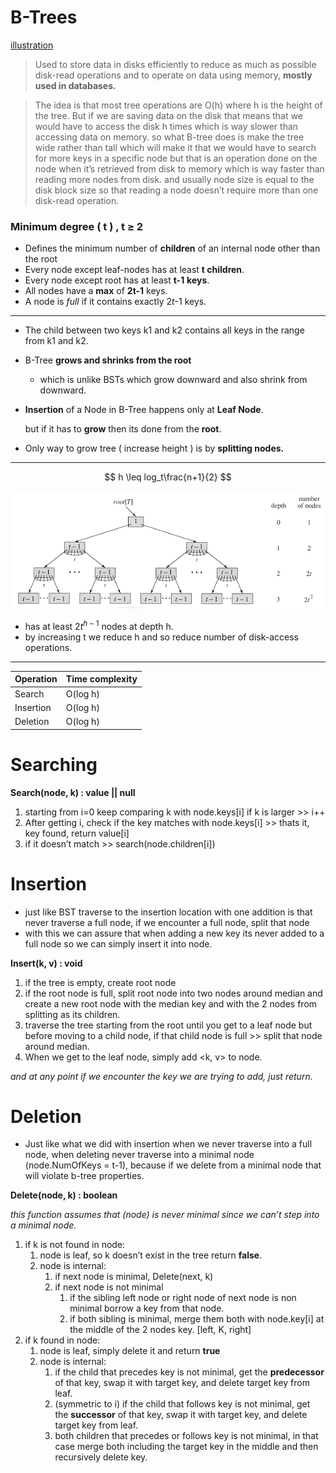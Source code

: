 # B-Trees

[illustration](https://www.baeldung.com/cs/b-tree-data-structure)

> Used to store data in disks efficiently to reduce as much as possible disk-read operations and to operate on data using memory, **mostly used in databases.**
> 

> The idea is that most tree operations are O(h) where h is the height of the tree. But if we are saving data on the disk that means that we would have to access the disk h times which is way slower than accessing data on memory. so what B-tree does is make the tree wide rather than tall which will make it that we would have to search for more keys in a specific node but that is an operation done on the node when it’s retrieved from disk to memory which is way faster than reading more nodes from disk. and usually node size is equal to the disk block size so that reading a node doesn’t require more than one disk-read operation.
> 

### Minimum degree ( t ) , t ≥ 2

- Defines the minimum number of **children** of an internal node other than the root
- Every node except leaf-nodes has at least **t children**.
- Every node except root has at least **t-1** **keys**.
- All nodes have a **max** of **2t-1** keys.
- A node is *full* if it contains exactly 2*t*-1 keys.

---

- The child between two keys k1 and k2 contains all keys in the range from k1 and k2.
- B-Tree **grows and shrinks from the root**
    - which is unlike BSTs which grow downward and also shrink from downward.
- **Insertion** of a Node in B-Tree happens only at **Leaf Node**.
    
    but if it has to **grow** then its done from the **root**.
    
- Only way to grow tree ( increase height ) is by **splitting nodes.**

---

$$
h \leq log_t\frac{n+1}{2}
$$

![Untitled](img/Untitled.png)

- has at least ${2t}^{h-1}$ nodes at depth h.
- by increasing t we reduce h and so reduce number of disk-access operations.

---

| Operation | Time complexity |
| --- | --- |
| Search | O(log h) |
| Insertion | O(log h) |
| Deletion | O(log h) |

# Searching

**Search(node, k) : value || null**

1. starting from i=0 keep comparing k with node.keys[i] if k is larger >> i++
2. After getting i, check if the key matches with node.keys[i] >> thats it, key found, return value[i]
3. if it doesn’t match >> search(node.children[i])

# Insertion

- just like BST traverse to the insertion location with one addition is that never traverse a full node,  if we encounter a full node, split that node
- with this we can assure that when adding a new key its never added to a full node so we can simply insert it into node.

**Insert(k, v) : void**

1. if the tree is empty, create root node
2. if the root node is full, split root node into two nodes around median and create a new root node with the median key and with the 2 nodes from splitting as its children.
3. traverse the tree starting from the root until you get to a leaf node but before moving to a child node, if that child node is full >> split that node around median.
4. When we get to the leaf node, simply add <k, v> to node.

*and at any point if we encounter the key we are trying to add, just return.*

# Deletion

- Just like what we did with insertion  when we never traverse into a full node, when deleting never traverse into a minimal node (node.NumOfKeys = t-1), because if we delete from a minimal node that will violate b-tree properties.

**Delete(node, k) : boolean**

*this function assumes that (node) is never minimal since we can’t step into a minimal node.*

1. if k is not found in node:
    1. node is leaf, so k doesn’t exist in the tree return **false**.
    2. node is internal:
        1. if next node is minimal, Delete(next, k)
        2. if next node is not minimal
            1. if the sibling left node or right node of next node is non minimal borrow a key from that node. 
            2. if both sibling is minimal, merge them both with node.key[i] at the middle of the 2 nodes key.    [left, K, right]
2. if k found in node:
    1. node is leaf, simply delete it and return **true**
    2. node is internal:
        1. if the child that precedes key is not minimal, get the **predecessor** of that key, swap it with target key, and delete target key from leaf.
        2. (symmetric to i) if the child that follows key is not minimal, get the **successor** of that key, swap it with target key, and delete target key from leaf.
        3. both children that precedes or follows key is not minimal, in that case merge both including the target key in the middle and then recursively delete key.